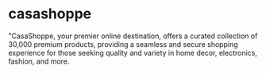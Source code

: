 # casashoppe
"CasaShoppe, your premier online destination, offers a curated collection of 30,000 premium products, providing a seamless and secure shopping experience for those seeking quality and variety in home decor, electronics, fashion, and more.
